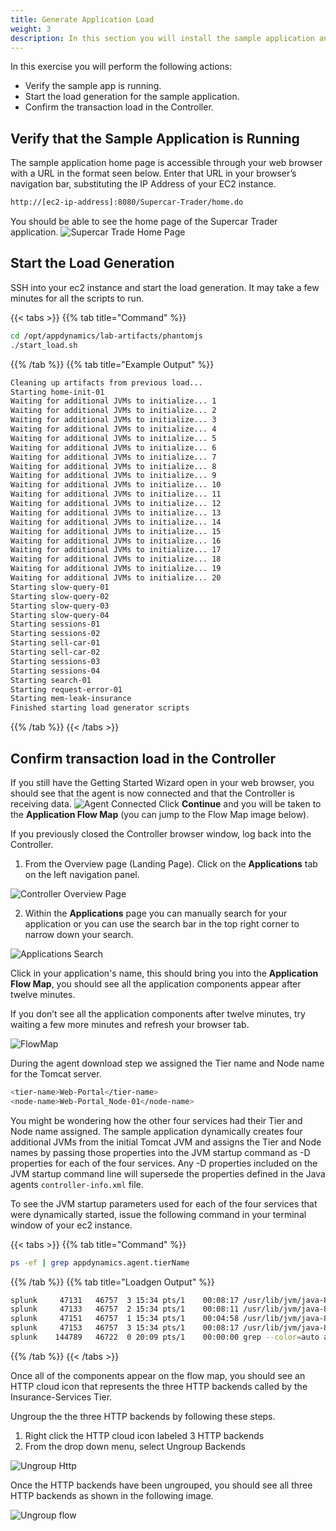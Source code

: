 ```yaml
---
title: Generate Application Load
weight: 3
description: In this section you will install the sample application and begin the load generation
---
```

In this exercise you will perform the following actions:

* Verify the sample app is running.
* Start the load generation for the sample application.
* Confirm the transaction load in the Controller.

## Verify that the Sample Application is Running

The sample application home page is accessible through your web browser with a URL in the format seen below. Enter that URL in your browser’s navigation bar, substituting the IP Address of your EC2 instance.

```bash
http://[ec2-ip-address]:8080/Supercar-Trader/home.do
``` 

You should be able to see the home page of the Supercar Trader application.
![Supercar Trade Home Page](images/SuperCarHomePage-rz.png)

## Start the Load Generation

SSH into your ec2 instance and start the load generation. It may take a few minutes for all the scripts to run. 

{{< tabs >}}
{{% tab title="Command" %}}
``` bash
cd /opt/appdynamics/lab-artifacts/phantomjs
./start_load.sh
```
{{% /tab %}}
{{% tab title="Example Output" %}}
``` bash
Cleaning up artifacts from previous load...
Starting home-init-01
Waiting for additional JVMs to initialize... 1
Waiting for additional JVMs to initialize... 2
Waiting for additional JVMs to initialize... 3
Waiting for additional JVMs to initialize... 4
Waiting for additional JVMs to initialize... 5
Waiting for additional JVMs to initialize... 6
Waiting for additional JVMs to initialize... 7
Waiting for additional JVMs to initialize... 8
Waiting for additional JVMs to initialize... 9
Waiting for additional JVMs to initialize... 10
Waiting for additional JVMs to initialize... 11
Waiting for additional JVMs to initialize... 12
Waiting for additional JVMs to initialize... 13
Waiting for additional JVMs to initialize... 14
Waiting for additional JVMs to initialize... 15
Waiting for additional JVMs to initialize... 16
Waiting for additional JVMs to initialize... 17
Waiting for additional JVMs to initialize... 18
Waiting for additional JVMs to initialize... 19
Waiting for additional JVMs to initialize... 20
Starting slow-query-01
Starting slow-query-02
Starting slow-query-03
Starting slow-query-04
Starting sessions-01
Starting sessions-02
Starting sell-car-01
Starting sell-car-02
Starting sessions-03
Starting sessions-04
Starting search-01
Starting request-error-01
Starting mem-leak-insurance
Finished starting load generator scripts                                                                100%   22MB 255.5KB/s   01:26
```
{{% /tab %}}
{{< /tabs >}}

## Confirm transaction load in the Controller

If you still have the Getting Started Wizard open in your web browser, you should see that the agent is now connected and that the Controller is receiving data.
![Agent Connected](images/agent_connected.png)
Click **Continue** and you will be taken to the **Application Flow Map** (you can jump to the Flow Map image below).


If you previously closed the Controller browser window, log back into the Controller.

1. From the Overview page (Landing Page). Click on the **Applications** tab on the left navigation panel.

![Controller Overview Page](images/ControllerOverviewPage.png)  

2. Within the **Applications** page you can manually search for your application or you can use the search bar in the top right corner to narrow down your search. 

![Applications Search](images/ApplicationsSearch.png)   

Click in your application's name, this should bring you into the **Application Flow Map**, you should see all the application components appear after twelve minutes.

If you don’t see all the application components after twelve minutes, try waiting a few more minutes and refresh your browser tab.
 
![FlowMap](images/SuperCarTrader_FlowMap-rz.png)  


During the agent download step we assigned the Tier name and Node name for the Tomcat server.

``` bash
<tier-name>Web-Portal</tier-name>
<node-name>Web-Portal_Node-01</node-name>
```

You might be wondering how the other four services had their Tier and Node name assigned. The sample application dynamically creates four additional JVMs from the initial Tomcat JVM and assigns the Tier and Node names by passing those properties into the JVM startup command as -D properties for each of the four services. Any -D properties included on the JVM startup command line will supersede the properties defined in the Java agents ```controller-info.xml``` file.

To see the JVM startup parameters used for each of the four services that were dynamically started, issue the following command in your terminal window of your ec2 instance.  
  
{{< tabs >}}
{{% tab title="Command" %}}
``` bash
ps -ef | grep appdynamics.agent.tierName
``` 
{{% /tab %}}
{{% tab title="Loadgen Output" %}}
``` bash
splunk     47131   46757  3 15:34 pts/1    00:08:17 /usr/lib/jvm/java-8-openjdk-amd64/jre/bin/java -javaagent:/opt/appdynamics/javaagent/javaagent.jar -Dappdynamics.controller.hostName=se-lab.saas.appdynamics.com -Dappdynamics.controller.port=443 -Dappdynamics.controller.ssl.enabled=true -Dappdynamics.agent.applicationName=Supercar-Trader-AppD-Workshop -Dappdynamics.agent.tierName=Api-Services -Dappdynamics.agent.nodeName=Api-Services_Node-01 -Dappdynamics.agent.accountName=se-lab -Dappdynamics.agent.accountAccessKey=hj6a4d7h2cuq -Xms64m -Xmx512m -XX:MaxPermSize=256m supercars.services.api.ApiService
splunk     47133   46757  2 15:34 pts/1    00:08:11 /usr/lib/jvm/java-8-openjdk-amd64/jre/bin/java -javaagent:/opt/appdynamics/javaagent/javaagent.jar -Dappdynamics.controller.hostName=se-lab.saas.appdynamics.com -Dappdynamics.controller.port=443 -Dappdynamics.controller.ssl.enabled=true -Dappdynamics.agent.applicationName=Supercar-Trader-AppD-Workshop -Dappdynamics.agent.tierName=Inventory-Services -Dappdynamics.agent.nodeName=Inventory-Services_Node-01 -Dappdynamics.agent.accountName=se-lab -Dappdynamics.agent.accountAccessKey=hj6a4d7h2cuq -Xms64m -Xmx512m -XX:MaxPermSize=256m supercars.services.inventory.InventoryService
splunk     47151   46757  1 15:34 pts/1    00:04:58 /usr/lib/jvm/java-8-openjdk-amd64/jre/bin/java -javaagent:/opt/appdynamics/javaagent/javaagent.jar -Dappdynamics.controller.hostName=se-lab.saas.appdynamics.com -Dappdynamics.controller.port=443 -Dappdynamics.controller.ssl.enabled=true -Dappdynamics.agent.applicationName=Supercar-Trader-AppD-Workshop -Dappdynamics.agent.tierName=Insurance-Services -Dappdynamics.agent.nodeName=Insurance-Services_Node-01 -Dappdynamics.agent.accountName=se-lab -Dappdynamics.agent.accountAccessKey=hj6a4d7h2cuq -Xms64m -Xmx68m -XX:MaxPermSize=256m supercars.services.insurance.InsuranceService
splunk     47153   46757  3 15:34 pts/1    00:08:17 /usr/lib/jvm/java-8-openjdk-amd64/jre/bin/java -javaagent:/opt/appdynamics/javaagent/javaagent.jar -Dappdynamics.controller.hostName=se-lab.saas.appdynamics.com -Dappdynamics.controller.port=443 -Dappdynamics.controller.ssl.enabled=true -Dappdynamics.agent.applicationName=Supercar-Trader-AppD-Workshop -Dappdynamics.agent.tierName=Enquiry-Services -Dappdynamics.agent.nodeName=Enquiry-Services_Node-01 -Dappdynamics.agent.accountName=se-lab -Dappdynamics.agent.accountAccessKey=hj6a4d7h2cuq -Xms64m -Xmx512m -XX:MaxPermSize=256m supercars.services.enquiry.EnquiryService
splunk    144789   46722  0 20:09 pts/1    00:00:00 grep --color=auto appdynamics.agent.tierName
```
{{% /tab %}}
{{< /tabs >}}
  
Once all of the components appear on the flow map, you should see an HTTP cloud icon that represents the three HTTP backends called by the Insurance-Services Tier.

Ungroup the the three HTTP backends by following these steps.
1. Right click the HTTP cloud icon labeled 3 HTTP backends
2. From the drop down menu, select Ungroup Backends

![Ungroup Http](images/ungroup-http-rz.png)   
  
Once the HTTP backends have been ungrouped, you should see all three HTTP backends as shown in the following image.  

![Ungroup flow](images/ungrouped_flow-rz.png) 